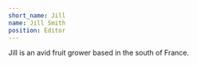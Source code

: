 ```yaml
---
short_name: Jill
name: Jill Smith
position: Editor
---
```

Jill is an avid fruit grower based in the south of France.